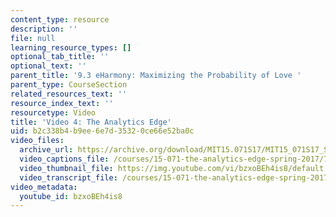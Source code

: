 ```yaml
---
content_type: resource
description: ''
file: null
learning_resource_types: []
optional_tab_title: ''
optional_text: ''
parent_title: '9.3 eHarmony: Maximizing the Probability of Love '
parent_type: CourseSection
related_resources_text: ''
resource_index_text: ''
resourcetype: Video
title: 'Video 4: The Analytics Edge'
uid: b2c338b4-b9ee-6e7d-3532-0ce66e52ba0c
video_files:
  archive_url: https://archive.org/download/MIT15.071S17/MIT15_071S17_Session_9.3.07_300k.mp4
  video_captions_file: /courses/15-071-the-analytics-edge-spring-2017/764d1229a662559a878221a304612cff_bzxoBEh4is8.vtt
  video_thumbnail_file: https://img.youtube.com/vi/bzxoBEh4is8/default.jpg
  video_transcript_file: /courses/15-071-the-analytics-edge-spring-2017/b9e996ac3393bfbd934bae77ec8292ae_bzxoBEh4is8.pdf
video_metadata:
  youtube_id: bzxoBEh4is8
---
```

